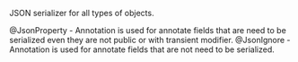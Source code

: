 JSON serializer for all types of objects.

@JsonProperty - Annotation is used for annotate fields that are need to be serialized even they are not public or with transient modifier.
@JsonIgnore - Annotation is used for annotate fields that are not need to be serialized.
